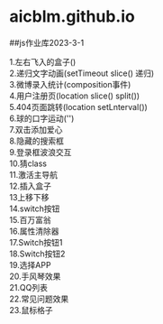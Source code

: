 # aicblm.github.io

##js作业库2023-3-1

1.左右飞入的盒子()<br>
2.递归文字动画(setTimeout slice() 递归)<br>
3.微博录入统计(composition事件)<br>
4.用户注册页(location slice() split())<br>
5.404页面跳转(location setLnterval())<br>
6.球的口字运动('')<br>
7.双击添加爱心<br>
8.隐藏的搜索框<br>
9.登录框波浪交互<br>
10.猜class<br>
11.激活主导航<br>
12.插入盒子<br>
13上移下移<br>
14.switch按钮<br>
15.百万富翁<br>
16.属性清除器<br>
17.Switch按钮1<br>
18.Switch按钮2<br>
19.选择APP<br>
20.手风琴效果<br>
21.QQ列表<br>
22.常见问题效果<br>
23.鼠标格子<br>

